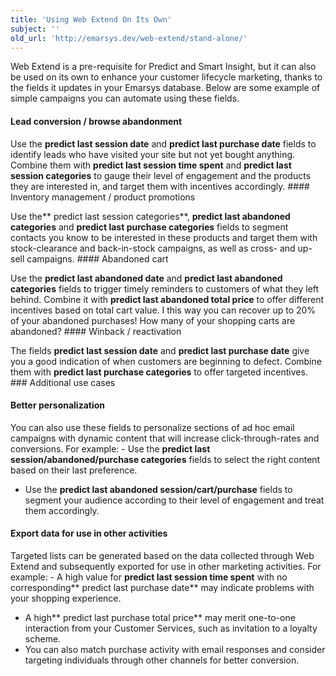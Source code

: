 ```yaml
---
title: 'Using Web Extend On Its Own'
subject: ''
old_url: 'http://emarsys.dev/web-extend/stand-alone/'
---
```


Web Extend is a pre-requisite for Predict and Smart Insight, but it can also be used on its own to enhance your customer lifecycle marketing, thanks to the fields it updates in your Emarsys database. Below are some example of simple campaigns you can automate using these fields.

#### Lead conversion / browse abandonment

 Use the **predict last session date** and **predict last purchase date** fields to identify leads who have visited your site but not yet bought anything. Combine them with **predict last session time spent** and **predict last session categories** to gauge their level of engagement and the products they are interested in, and target them with incentives accordingly. #### Inventory management / product promotions

 Use the** predict last session categories**, **predict last abandoned categories** and **predict last purchase categories** fields to segment contacts you know to be interested in these products and target them with stock-clearance and back-in-stock campaigns, as well as cross- and up-sell campaigns. #### Abandoned cart

 Use the **predict last abandoned date** and **predict last abandoned categories** fields to trigger timely reminders to customers of what they left behind. Combine it with **predict last abandoned total price** to offer different incentives based on total cart value. I this way you can recover up to 20% of your abandoned purchases! How many of your shopping carts are abandoned? #### Winback / reactivation

 The fields **predict last session date** and **predict last purchase date** give you a good indication of when customers are beginning to defect. Combine them with **predict last purchase categories** to offer targeted incentives. ### Additional use cases

#### Better personalization

 You can also use these fields to personalize sections of ad hoc email campaigns with dynamic content that will increase click-through-rates and conversions. For example: - Use the **predict last session/abandoned/purchase categories** fields to select the right content based on their last preference.
- Use the **predict last abandoned session/cart/purchase** fields to segment your audience according to their level of engagement and treat them accordingly.

#### Export data for use in other activities

 Targeted lists can be generated based on the data collected through Web Extend and subsequently exported for use in other marketing activities. For example: - A high value for **predict last session time spent** with no corresponding** predict last purchase date** may indicate problems with your shopping experience.
- A high** predict last purchase total price** may merit one-to-one interaction from your Customer Services, such as invitation to a loyalty scheme.
- You can also match purchase activity with email responses and consider targeting individuals through other channels for better conversion.